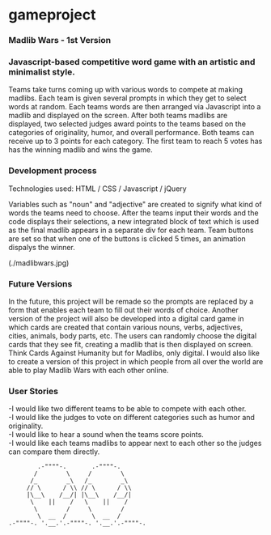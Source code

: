 # gameproject


### Madlib Wars - 1st Version ###

### Javascript-based competitive word game with an artistic and minimalist style.

Teams take turns coming up with various words to compete at making madlibs. Each team is given several prompts in which they get to select words at random. Each teams words are then arranged via Javascript into a madlib and displayed on the screen. After both teams madlibs are displayed, two selected judges award points to the teams based on the categories of originality, humor, and overall performance. Both teams can receive up to 3 points for each category. The first team to reach 5 votes has has the winning madlib and wins the game.

### Development process

Technologies used: HTML / CSS / Javascript / jQuery

Variables such as "noun" and "adjective" are created to signify what kind of words the teams need to choose. After the teams input their words and the code displays their selections, a new integrated block of text which is used as the final madlib appears in a separate div for each team. Team buttons are set so that when one of the buttons is clicked 5 times, an animation dispalys the winner.

(./madlibwars.jpg)

### Future Versions

In the future, this project will be remade so the prompts are replaced by a form that enables each team to fill out their words of choice.   Another version of the project will also be developed into a digital card game in which cards are created that contain various nouns, verbs, adjectives, cities, animals, body parts, etc. The users can randomly choose the digital cards that they see fit, creating a madlib that is then displayed on screen. Think Cards Against Humanity but for Madlibs, only digital. I would also like to create a version of this project in which people from all over the world are able to play Madlib Wars with each other online.

### User Stories

-I would like two different teams to be able to compete with each other.<br>
-I would like the judges to vote on different categories such as humor and originality.<br>
-I would like to hear a sound when the teams score points.<br>
-I would like each teams madlibs to appear next to each other so the judges can compare them directly.

            .-""""-.       .-""""-.
           /        \     /        \
          /_        _\   /_        _\
         // \      / \\ // \      / \\
         |\__\    /__/| |\__\    /__/|
          \    ||    /   \    ||    /
           \        /     \        /
            \  __  /       \  __  /
    .-""""-. '.__.'.-""""-. '.__.'.-""""-.
 
